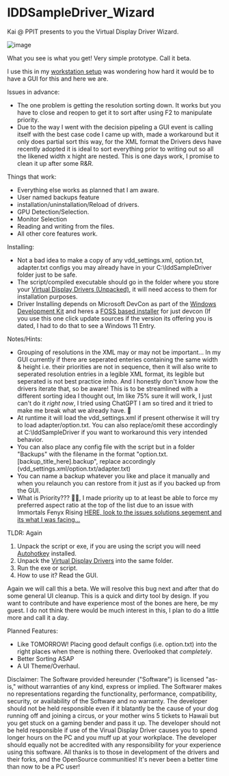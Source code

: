 # IDDSampleDriver_Wizard
Kai @ PPIT presents to you the Virtual Display Driver Wizard.

![image](https://github.com/user-attachments/assets/692397c0-0ce6-4c94-8646-b664c990253e)

What you see is what you get! Very simple prototype. Call it beta. 

I use this in my [workstation setup](http://sh.uni2.cc/28JLJ) was wondering how hard it would be to have a GUI for this and here we are.

Issues in advance:
- The one problem is getting the resolution sorting down. It works but you have to close and reopen to get it to sort after using F2 to manipulate priority.
- Due to the way I went with the decision pipeling a GUI event is calling itself with the best case code I came up with, made a workaround but it only does partial sort this way, for the XML format the Drivers devs have recently adopted it is ideal to sort everything prior to writing out so all the likened width x hight are nested. This is one days work, I promise to clean it up after some R&R.

Things that work:
- Everything else works as planned that I am aware.
- User named backups feature
- installation/uninstallation/Reload of drivers.
- GPU Detection/Selection.
- Monitor Selection
- Reading and writing from the files.
- All other core features work.

Installing:
- Not a bad idea to make a copy of any vdd_settings.xml, option.txt, adapter.txt configs you may already have in your C:\IddSampleDriver folder just to be safe.
- The script/compiled executable should go in the folder where you store your [Virtual Display Drivers (Unpacked)](https://github.com/itsmikethetech/Virtual-Display-Driver), it will need access to them for installation purposes.
- Driver Installing depends on Microsoft DevCon as part of the [Windows Development Kit](https://download.microsoft.com/download/2/5/f/25f22c34-1cc4-404c-9f92-2ff26cc4ac91/KIT_BUNDLE_WDK_MEDIACREATION/wdksetup.exe) and heres a [FOSS based installer](https://github.com/Drawbackz/DevCon-Installer/releases/tag/1.3) for just devcon (If you use this one click update sources if the version its offering you is dated, I had to do that to see a Windows 11 Entry.

Notes/Hints:
- Grouping of resolutions in the XML may or may not be important... In my GUI currently if there are seperated enteries containing the same width & height i.e. their priorities are not in sequence, then it will also write to seperated resolution entries in a legible XML format, its legible but seperated is not best practice imho. And I honestly don't know how the drivers iterate that, so be aware! This is to be streamlined with a different sorting idea I thought out, Im like 75% sure it will work, I just can't do it *right now*, I tried using ChatGPT I am so tired and it tried to make me break what we already have. 🤣
- At runtime it will load the vdd_settings.xml if present otherwise it will try to load adapter/option.txt. You can also replace/omit these accordingly at C:\IddSampleDriver if you want to workaround this very intended behavior.
- You can also place any config file with the script but in a folder "Backups" with the filename in the format "option.txt.[backup_title_here].backup", replace accordingly (vdd_settings.xml/option.txt/adapter.txt)
- You can name a backup whatever you like and place it manually and when you relaunch you can restore from it just as if you backed up from the GUI.
- What is Priority??? 🤷‍♀️, I made priority up to at least be able to force my preferred aspect ratio at the top of the list due to an issue with Immortals Fenyx Rising [HERE, look to the issues solutions segement and its what I was facing...](http://sh.uni2.cc/28JLJ)


TLDR: Again
1. Unpack the script or exe, if you are using the script you will need [Autohotkey](https://www.autohotkey.com) installed.
2. Unpack the [Virtual Display Drivers](https://github.com/itsmikethetech/Virtual-Display-Driver) into the same folder.
3. Run the exe or script.
4. How to use it? Read the GUI.

Again we will call this a beta. We will resolve this bug next and after that do some general UI cleanup. This is a quick and dirty tool by design. If you want to contribute and have experience most of the bones are here, be my guest. I do not think there would be much interest in this, I plan to do a little more and call it a day.

Planned Features:
- Like TOMORROW! Placing good default configs (i.e. option.txt) into the right places when there is nothing there. Overlooked that *completely*.
- Better Sorting ASAP
- A UI Theme/Overhaul.

Disclaimer: The Software provided hereunder ("Software") is licensed "as-is," without warranties of any kind, express or implied. The Softwarer makes no representations regarding the functionality, performance, compatibility, security, or availability of the Software and no warranty. The developer should not be held responsible even if it blatantly be the cause of your dog running off and joining a circus, or your mother wins 5 tickets to Hawaii but you get stuck on a gaming bender and pass it up. The developer should not be held responsible if use of the Virual Display Driver causes you to spend longer hours on the PC and you muff up at your workplace. The developer should equally not be accredited with any responsibility for your experience using this software. All thanks is to those in development of the drivers and their forks, and the OpenSource communities! It's never been a better time than now to be a PC user!
